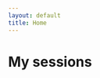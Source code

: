 ```yaml
---
layout: default
title: Home
---
```


# My sessions

<script type="text/javascript" src="https://sessionize.com/api/speaker/sessions/42z601511p/0x0x3fb393x"></script>

<!-- You can put HTML or Markdown here -->
